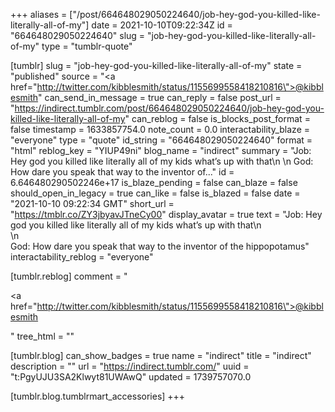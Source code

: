 +++
aliases = ["/post/664648029050224640/job-hey-god-you-killed-like-literally-all-of-my"]
date = 2021-10-10T09:22:34Z
id = "664648029050224640"
slug = "job-hey-god-you-killed-like-literally-all-of-my"
type = "tumblr-quote"

[tumblr]
slug = "job-hey-god-you-killed-like-literally-all-of-my"
state = "published"
source = "<a href=\"http://twitter.com/kibblesmith/status/1155699558418210816\">@kibblesmith</a>"
can_send_in_message = true
can_reply = false
post_url = "https://indirect.tumblr.com/post/664648029050224640/job-hey-god-you-killed-like-literally-all-of-my"
can_reblog = false
is_blocks_post_format = false
timestamp = 1633857754.0
note_count = 0.0
interactability_blaze = "everyone"
type = "quote"
id_string = "664648029050224640"
format = "html"
reblog_key = "YIUP49ni"
blog_name = "indirect"
summary = "Job: Hey god you killed like literally all of my kids what’s up with that\n \n God: How dare you speak that way to the inventor of..."
id = 6.646480290502246e+17
is_blaze_pending = false
can_blaze = false
should_open_in_legacy = true
can_like = false
is_blazed = false
date = "2021-10-10 09:22:34 GMT"
short_url = "https://tmblr.co/ZY3jbyavJTneCy00"
display_avatar = true
text = "Job: Hey god you killed like literally all of my kids what’s up with that\n<br/>\n<br/>God: How dare you speak that way to the inventor of the hippopotamus"
interactability_reblog = "everyone"

[tumblr.reblog]
comment = "<p><a href=\"http://twitter.com/kibblesmith/status/1155699558418210816\">@kibblesmith</a></p>"
tree_html = ""

[tumblr.blog]
can_show_badges = true
name = "indirect"
title = "indirect"
description = ""
url = "https://indirect.tumblr.com/"
uuid = "t:PgyUJU3SA2Klwyt81UWAwQ"
updated = 1739757070.0

[tumblr.blog.tumblrmart_accessories]
+++
